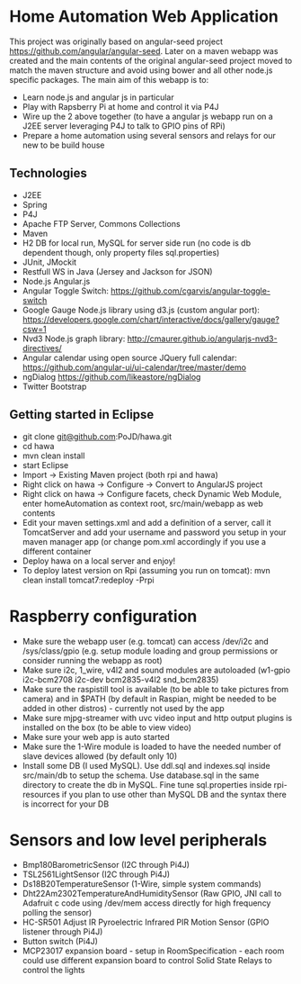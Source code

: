 # Home Automation Web Application

This project was originally based on angular-seed project https://github.com/angular/angular-seed. Later on a maven webapp was created and the main contents of the original angular-seed project moved to match the maven structure and avoid using bower and all other node.js specific packages. The main aim of this webapp is to:

* Learn node.js and angular js in particular
* Play with Rapsberry Pi at home and control it via P4J
* Wire up the 2 above together (to have a angular js webapp run on a J2EE server leveraging P4J to talk to GPIO pins of RPi)
* Prepare a home automation using several sensors and relays for our new to be build house

## Technologies

* J2EE
* Spring
* P4J
* Apache FTP Server, Commons Collections
* Maven
* H2 DB for local run, MySQL for server side run (no code is db dependent though, only property files sql.properties)
* JUnit, JMockit
* Restfull WS in Java (Jersey and Jackson for JSON)
* Node.js Angular.js
* Angular Toggle Switch: https://github.com/cgarvis/angular-toggle-switch
* Google Gauge Node.js library using d3.js (custom angular port): https://developers.google.com/chart/interactive/docs/gallery/gauge?csw=1
* Nvd3 Node.js graph library: http://cmaurer.github.io/angularjs-nvd3-directives/
* Angular calendar using open source JQuery full calendar: https://github.com/angular-ui/ui-calendar/tree/master/demo
* ngDialog https://github.com/likeastore/ngDialog
* Twitter Bootstrap

## Getting started in Eclipse

* git clone git@github.com:PoJD/hawa.git
* cd hawa
* mvn clean install
* start Eclipse
* Import -> Existing Maven project (both rpi and hawa)
* Right click on hawa -> Configure -> Convert to AngularJS project
* Right click on hawa -> Configure facets, check Dynamic Web Module, enter homeAutomation as context root, src/main/webapp as web contents
* Edit your maven settings.xml and add a definition of a server, call it TomcatServer and add your username and password you setup in your maven manager app (or change pom.xml accordingly if you use a different container
* Deploy hawa on a local server and enjoy!
* To deploy latest version on Rpi (assuming you run on tomcat): mvn clean install tomcat7:redeploy -Prpi

# Raspberry configuration

* Make sure the webapp user (e.g. tomcat) can access /dev/i2c and /sys/class/gpio (e.g. setup module loading and group permissions or consider running the webapp as root)
* Make sure i2c, 1_wire, v4l2 and sound modules are autoloaded (w1-gpio i2c-bcm2708 i2c-dev bcm2835-v4l2 snd_bcm2835)
* Make sure the raspistill tool is available (to be able to take pictures from camera) and in $PATH (by default in Raspian, might be needed to be added in other distros) - currently not used by the app
* Make sure mjpg-streamer with uvc video input and http output plugins is installed on the box (to be able to view video)
* Make sure your web app is auto started
* Make sure the 1-Wire module is loaded to have the needed number of slave devices allowed (by default only 10)
* Install some DB (I used MySQL). Use ddl.sql and indexes.sql inside src/main/db to setup the schema. Use database.sql in the same directory to create the db in MySQL. Fine tune sql.properties inside rpi-resources if you plan to use other than MySQL DB and the syntax there is incorrect for your DB

# Sensors and low level peripherals

* Bmp180BarometricSensor (I2C through Pi4J)
* TSL2561LightSensor (I2C through Pi4J)
* Ds18B20TemperatureSensor (1-Wire, simple system commands)
* Dht22Am2302TemperatureAndHumiditySensor (Raw GPIO, JNI call to Adafruit c code using /dev/mem access directly for high frequency polling the sensor)
* HC-SR501 Adjust IR Pyroelectric Infrared PIR Motion Sensor (GPIO listener through Pi4J)
* Button switch (Pi4J)
* MCP23017 expansion board - setup in RoomSpecification - each room could use different expansion board to control Solid State Relays to control the lights
